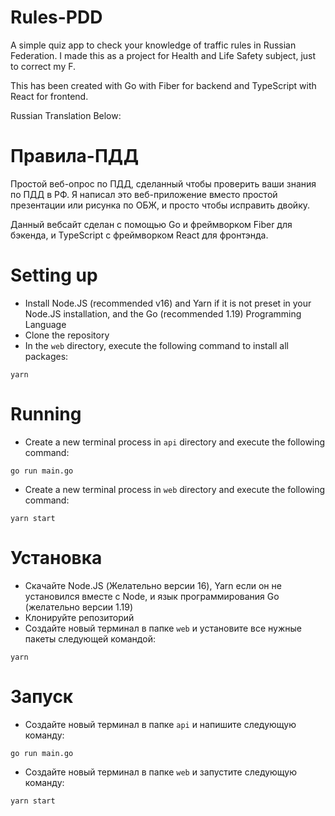# Rules-PDD
A simple quiz app to check your knowledge of traffic rules in Russian Federation.
I made this as a project for Health and Life Safety subject, just to correct my F.

This has been created with Go with Fiber for backend and TypeScript with React for frontend.

Russian Translation Below:

# Правила-ПДД
Простой веб-опрос по ПДД, сделанный чтобы проверить ваши знания по ПДД в РФ.
Я написал это веб-приложение вместо простой презентации или рисунка по ОБЖ, и просто чтобы исправить двойку.

Данный вебсайт сделан с помощью Go и фреймворком Fiber для бэкенда, и TypeScript с фреймворком React для фронтэнда.



# Setting up
* Install Node.JS (recommended v16) and Yarn if it is not preset in your Node.JS installation, and the Go (recommended 1.19) Programming Language
* Clone the repository
* In the `web` directory, execute the following command to install all packages:
```
yarn
```

# Running
* Create a new terminal process in `api` directory and execute the following command:
```
go run main.go
```
* Create a new terminal process in `web` directory and execute the following command:
```
yarn start
```

# Установка
* Скачайте Node.JS (Желательно версии 16), Yarn если он не установился вместе с Node, и язык программирования Go (желательно версии 1.19)
* Клонируйте репозиторий
* Создайте новый терминал в папке `web` и установите все нужные пакеты следующей командой:
```
yarn
```

# Запуск
* Создайте новый терминал в папке `api` и напишите следующую команду:
```
go run main.go
```
* Создайте новый терминал в папке `web` и запустите следующую команду:
```
yarn start
```
